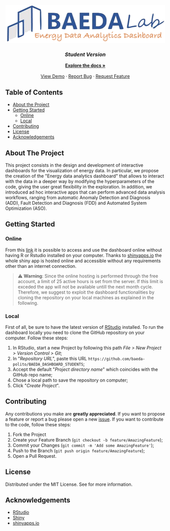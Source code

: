 <!-- PROJECT LOGO -->
<br />
<p align="center">
  <a href="https://www.researchgate.net/lab/Building-Automation-and-Energy-Data-Analytics-Lab-Alfonso-Capozzoli">
    <img src="docs/readme/BAEDA-logo-dashboard.png" alt="Logo" width="508" height="120">
  </a>

  <h3 align="center"> <i> Student Version </i> </h3>
  <p align="center">
    <a href="https://github.com/baeda-polito/BAEDA_DASHBOARD_STUDENTS"><strong>Explore the docs »</strong></a>
    <br />
    <br />
    <a href="https://roberto-chiosa.shinyapps.io/BAEDA_DASHBOARD_STUDENTS/">View Demo</a>
    ·
    <a href="https://github.com/baeda-polito/BAEDA_DASHBOARD_STUDENTS/issues">Report Bug</a>
    ·
    <a href="https://github.com/baeda-polito/BAEDA_DASHBOARD_STUDENTS/issues">Request Feature</a>
  </p>
</p>



<!-- TABLE OF CONTENTS -->
## Table of Contents

* [About the Project](#about-the-project)
* [Getting Started](#getting-started)
  * [Online](#online)
  * [Local](#local)
* [Contributing](#contributing)
* [License](#license)
* [Acknowledgements](#acknowledgements)

<!-- ABOUT THE PROJECT -->
## About The Project
This project consists in the design and development of interactive dashboards for the visualization of energy data. In particular, we propose the creation of the "Energy data analytics dashboard" that allows to interact with the data in a deeper way by modifying the hyperparameters of the code, giving the user great flexibility in the exploration. In addition, we introduced ad hoc interactive apps that can perform advanced data analysis workflows, ranging from automatic Anomaly Detection and Diagnosis (ADD), Fault Detection and Diagnosis (FDD) and Automated System Optimization (ASO).


<!-- GETTING STARTED -->
## Getting Started

### Online
From this [link](https://roberto-chiosa.shinyapps.io/BAEDA_DASHBOARD_STUDENTS/) it is possible to access and use the dashboard online without having R or Rstudio installed on your computer. Thanks to [shinyapps.io](https://www.shinyapps.io/) the whole shiny app is hosted online and accessible without any requirements other than an internet connection.

> :warning: **Warning**: Since the online hosting is performed through the free account, a limit of 25 active hours is set from the server. If this limit is exceded the app will not be available untill the next month cycle. Therefore, we suggest to exploit the dashboard functionalities by cloning the repository on your local machines as explained in the following.

### Local
First of all, be sure to have the latest version of [RStudio](https://rstudio.com/products/rstudio/) installed. To run the dashboard locally you need to clone the GitHub repository on your computer. Follow these steps:

1. In RStudio, start a new Project by following this path _File > New Project > Version Control > Git_;
2. In "_Repository URL_", paste this URL `https://github.com/baeda-polito/BAEDA_DASHBOARD_STUDENTS`;
3. Accept the default "_Project directory name_" which coincides with the GitHub repo name;
4. Chose a local path to save the repository on computer;
4. Click "_Create Project_".

<!-- CONTRIBUTING -->
## Contributing
Any contributions you make are **greatly appreciated**. If you want to propose a feature or report a bug please open a new [issue](https://github.com/baeda-polito/BAEDA_DASHBOARD_STUDENTS/issues). If you want to contribute to the code, follow these steps:

1. Fork the Project
2. Create your Feature Branch (`git checkout -b feature/AmazingFeature`);
3. Commit your Changes (`git commit -m 'Add some AmazingFeature'`);
4. Push to the Branch (`git push origin feature/AmazingFeature`);
5. Open a Pull Request.

<!-- LICENSE -->
## License

Distributed under the MIT License. See for more information.

<!-- ACKNOWLEDGEMENTS -->
## Acknowledgements

* [RStudio](https://rstudio.com/)
* [Shiny](https://shiny.rstudio.com/)
* [shinyapps.io](https://www.shinyapps.io/)

<!-- MARKDOWN LINKS & IMAGES -->
<!-- https://www.markdownguide.org/basic-syntax/#reference-style-links -->
[contributors-shield]: https://img.shields.io/github/contributors/baeda-polito/BAEDA_DASHBOARD_STUDENTS.svg?style=flat-square
[contributors-url]: https://github.com/baeda-polito/BAEDA_DASHBOARD_STUDENTS/graphs/contributors
[forks-shield]: https://img.shields.io/github/forks/baeda-polito/BAEDA_DASHBOARD_STUDENTS.svg?style=flat-square
[forks-url]: https://github.com/baeda-polito/BAEDA_DASHBOARD_STUDENTS/network/members
[stars-shield]: https://img.shields.io/github/stars/baeda-polito/BAEDA_DASHBOARD_STUDENTS.svg?style=flat-square
[stars-url]: https://github.com/baeda-polito/BAEDA_DASHBOARD_STUDENTS/stargazers
[issues-shield]: https://img.shields.io/github/issues/baeda-polito/BAEDA_DASHBOARD_STUDENTS.svg?style=flat-square
[issues-url]: https://github.com/baeda-polito/BAEDA_DASHBOARD_STUDENTS/issues
[license-shield]: https://img.shields.io/github/license/baeda-polito/BAEDA_DASHBOARD_STUDENTS.svg?style=flat-square
[license-url]: https://github.com/baeda-polito/BAEDA_DASHBOARD_STUDENTS/blob/master/LICENSE.txt
[linkedin-shield]: https://img.shields.io/badge/-LinkedIn-black.svg?style=flat-square&logo=linkedin&colorB=555
[linkedin-url]: https://linkedin.com/in/baeda-polito
[product-screenshot]: docs/readme/screenshot.png



